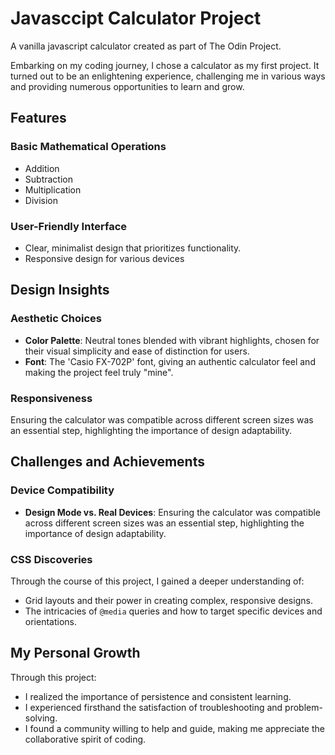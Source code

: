 # Javasccipt Calculator Project
A vanilla javascript calculator created as part of The Odin Project.

Embarking on my coding journey, I chose a calculator as my first project. It turned out to be an enlightening experience, challenging me in various ways and providing numerous opportunities to learn and grow.

## Features

### Basic Mathematical Operations
- Addition
- Subtraction
- Multiplication
- Division

### User-Friendly Interface
- Clear, minimalist design that prioritizes functionality.
- Responsive design for various devices

## Design Insights

### Aesthetic Choices
- **Color Palette**: Neutral tones blended with vibrant highlights, chosen for their visual simplicity and ease of distinction for users.
- **Font**: The 'Casio FX-702P' font, giving an authentic calculator feel and making the project feel truly "mine".

### Responsiveness
Ensuring the calculator was compatible across different screen sizes was an essential step, highlighting the importance of design adaptability.

## Challenges and Achievements

### Device Compatibility
- **Design Mode vs. Real Devices**: Ensuring the calculator was compatible across different screen sizes was an essential step, highlighting the importance of design adaptability.

### CSS Discoveries
Through the course of this project, I gained a deeper understanding of:
- Grid layouts and their power in creating complex, responsive designs.
- The intricacies of `@media` queries and how to target specific devices and orientations.

## My Personal Growth

Through this project:

- I realized the importance of persistence and consistent learning.
- I experienced firsthand the satisfaction of troubleshooting and problem-solving.
- I found a community willing to help and guide, making me appreciate the collaborative spirit of coding.

